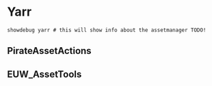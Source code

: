 # Yarr

```
showdebug yarr # this will show info about the assetmanager TODO!
```

## PirateAssetActions

## EUW_AssetTools
